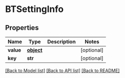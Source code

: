 # BTSettingInfo

## Properties
Name | Type | Description | Notes
------------ | ------------- | ------------- | -------------
**value** | [**object**](.md) |  | [optional] 
**key** | **str** |  | [optional] 

[[Back to Model list]](../README.md#documentation-for-models) [[Back to API list]](../README.md#documentation-for-api-endpoints) [[Back to README]](../README.md)


